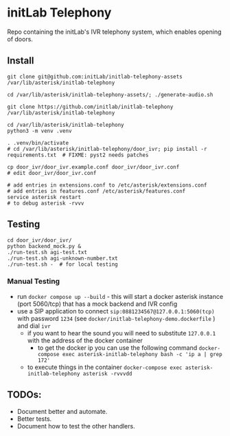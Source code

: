 # initLab Telephony

Repo containing the initLab's IVR telephony system, which enables opening of doors.

## Install


```
git clone git@github.com:initLab/initlab-telephony-assets /var/lib/asterisk/initlab-telephony

cd /var/lib/asterisk/initlab-telephony-assets/; ./generate-audio.sh

git clone https://github.com/initlab/initlab-telephony /var/lib/asterisk/initlab-telephony

cd /var/lib/asterisk/initlab-telephony
python3 -m venv .venv

. .venv/bin/activate
# cd /var/lib/asterisk/initlab-telephony/door_ivr; pip install -r requirements.txt  # FIXME: pyst2 needs patches

cp door_ivr/door_ivr.example.conf door_ivr/door_ivr.conf
# edit door_ivr/door_ivr.conf

# add entries in extensions.conf to /etc/asterisk/extensions.conf
# add entries in features.conf /etc/asterisk/features.conf
service asterisk restart
# to debug asterisk -rvvv
```

## Testing

```
cd door_ivr/door_ivr/
python backend_mock.py &
./run-test.sh agi-test.txt
./run-test.sh agi-unknown-number.txt
./run-test.sh -  # for local testing
```

### Manual Testing

- run `docker compose up --build` - this will start a docker asterisk instance (port 5060/tcp) that has a mock backend and IVR config
- use a SIP application to connect `sip:0881234567@127.0.0.1:5060(tcp)` with password `1234` (see `docker/initlab-telephony-demo.dockerfile` ) and dial `ivr`
  - if you want to hear the sound you will need to substitute `127.0.0.1` with the address of the docker container
    - to get the docker ip you can use the following command `docker-compose exec asterisk-initlab-telephony bash -c 'ip a | grep 172'`
  - to execute things in the container `docker-compose exec asterisk-initlab-telephony asterisk -rvvvdd`

## TODOs:

- Document better and automate.
- Better tests.
- Document how to test the other handlers.
